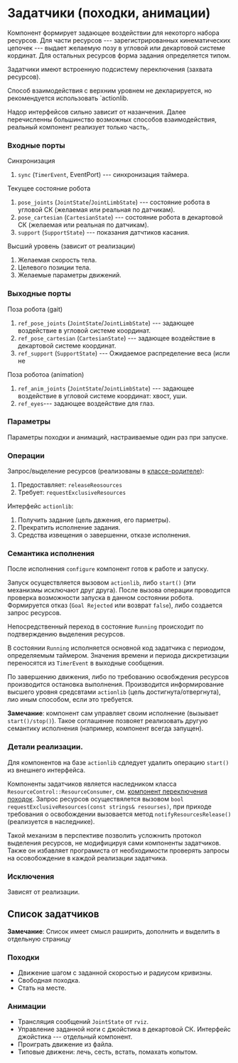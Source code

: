 Задатчики (походки, анимации)
=============================

Компонент формирует задающее воздействии для некоторго набора ресурсов.
Для части ресурсов --- зарегистрированных кинематических цепочек --- выдает желаемую позу в угловой или декартовой системе кординат.
Для остальных ресурсов форма задания определяется типом.

Задатчики имеют встроенную подсистему переключения (захвата ресурсов).

Способ взаимодействия с верхним уровнем не декларируется, но рекомендуется использовать `actionlib.

Надор интерфейсов сильно зависит от назанчения. Далее перечисленны большинство возможных способов взаимодействия,
реальный компонент реализует только часть,.

### Входные порты

Синхронизация

1. `sync` (`TimerEvent`, EventPort) --- синхронизация таймера.

Текущее состояние робота

1. `pose_joints` (`JointState`/`JointLimbState`) --- состояние робота в угловой СК (желаемая или реальная по датчикам).
1. `pose_cartesian` (`CartesianState`) --- состояние робота в декартовой СК (желаемая или реальная по датчикам).
1. `support` (`SupportState`) --- показания датчтиков касания.

Высший уровень (зависит от реализации)

1. Желаемая скорость тела.
1. Целевого позиции тела.
1. Желаемые параметры движений.

### Выходные порты

Поза робота (gait)

1. `ref_pose_joints` (`JointState`/`JointLimbState`) --- задающее воздействие в угловой системе координат.
1. `ref_pose_cartesian` (`CartesianState`) --- задающее воздействие в декартовой системе координат.
1. `ref_support` (`SupportState`) --- Ожидаемое распределение веса (исли не 

Поза роботоа (animation)

1. `ref_anim_joints` (`JointState`/`JointLimbState`) --- задающее воздействие в угловой системе координат: хвост, уши.
1. `ref_eyes`--- задающее воздействие для глаз.


### Параметры

Параметры походки и анимаций, настраиваемые один раз при запуске.

### Операции

Запрос/выделение ресурсов (реализованы в [классе-родителе](componentes-resource-control)):

1. Предоставляет: `releaseReosources`
1. Требует: `requestExclusiveResources`

Интерфейс `actionlib`:

1. Получить задание (цель двжения, его парметры).
1. Прекратить исполнение задания.
2. Средства извещения о завершенни, отказе исполнения.

### Семантика исполнения

После исполнения `configure` компонент готов к работе и запуску.

Запуск осуществляется вызовом `actionlib`, либо `start()` (эти механизмы исключают друг друга).
После вызова операции проводится проверка возможности запуска в данном состоянии робота. 
Формируется отказ (`Goal Rejected` или возврат `false`), либо создается запрос ресурсов.

Непосредственный переход в состояние `Running` происходит по подтверждению выделения ресурсов.

В состоянии `Running` исполняется основной код задатчика с периодом, определяемым таймером.
Значения времени и периода дискретизации переносятся из `TimerEvent` в выходные сообщения.

По завершению движения, либо по требованию освобждения ресурсов производится остановка выполнения.
Производится информирование высшего уровня средсвтами `actionlib` (цель достигнута/отвергнута),
лио иным способом, если это требуется.

**Замечание**: компонент сам управляет своим исполнение (вызывает `start()/stop()`). Такое соглашение 
позвояет реализовать другую семантику исполнения (например, компонент всегда запущен).

### Детали реализации.

Для компонентов на базе `actionlib` сдледует удалить операцию `start()` из внешнего интерфейса.

Компоненты задатчиков является наследником класса `ResourceControl::ResourceConsumer`, см. [компонент переключения походок](componentes-resource-control).
Запрос ресурсов осуществялется вызовом `bool requestExclusiveResources(const strings& resourses)`, 
при приходе требования о освобождении вызовается метод `notifyResourcesRelease()` (реализуется в наследнике).


Такой механизм в перспективе позволить усложнить протокол выделения ресурсов, не модифицируя сами компоненты задатчиков.
Также он избавляет програмиста от необходимости проверять запросы на осовобождение в каждой реализации задатчика.


### Исключения

Зависят от реализации.


Список задатчиков
-----------------

**Замечание**: Список имеет смысл раширить, дополнить и выделить в отдельную страницу

### Походки

* Движение шагом с заданной скоростью и радиусом кривизны.
* Свободная походка.
* Стать на месте.


### Анимации

* Трансляция сообщений `JointState` от `rviz`.
* Управление заданной ноги с джойстика в декартовой СК. Интерфейс джойстика --- отдельный компонент.
* Проиграть движение из файла.
* Типовые движени: лечь, сесть, встать, помахать копытом.



